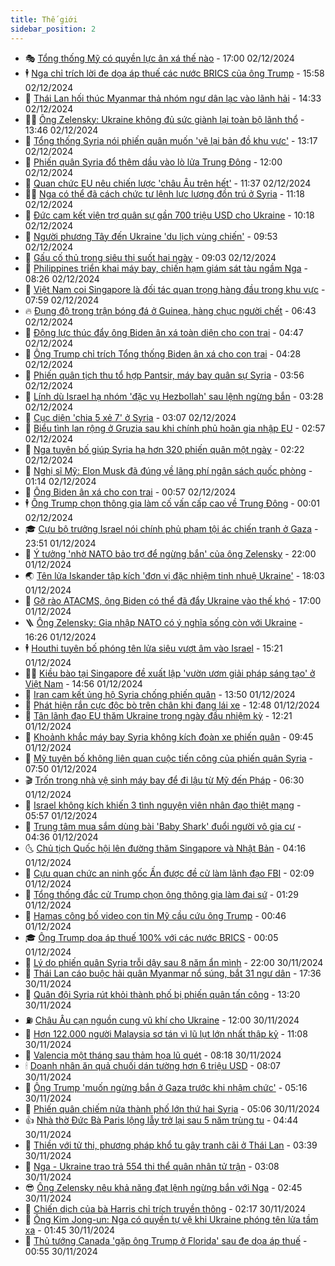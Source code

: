 ```yaml
---
title: Thế giới
sidebar_position: 2
---
```


<!-- vnexpress-the-gioi:START -->
- 🎭 [Tổng thống Mỹ có quyền lực ân xá thế nào](https://vnexpress.net/tong-thong-my-co-quyen-luc-an-xa-the-nao-4822833.html) - 17:00 02/12/2024
- 🕴 [Nga chỉ trích lời đe dọa áp thuế các nước BRICS của ông Trump](https://vnexpress.net/nga-chi-trich-loi-de-doa-ap-thue-cac-nuoc-brics-cua-ong-trump-4823024.html) - 15:58 02/12/2024
- 🤭 [Thái Lan hối thúc Myanmar thả nhóm ngư dân lạc vào lãnh hải](https://vnexpress.net/thai-lan-hoi-thuc-myanmar-tha-nhom-ngu-dan-lac-vao-lanh-hai-4823013.html) - 14:33 02/12/2024
- 🧑‍💻 [Ông Zelensky: Ukraine không đủ sức giành lại toàn bộ lãnh thổ](https://vnexpress.net/ong-zelensky-ukraine-khong-du-suc-gianh-lai-toan-bo-lanh-tho-4822937.html) - 13:46 02/12/2024
- 🦏 [Tổng thống Syria nói phiến quân muốn &#39;vẽ lại bản đồ khu vực&#39;](https://vnexpress.net/tong-thong-syria-noi-phien-quan-muon-ve-lai-ban-do-khu-vuc-4822995.html) - 13:17 02/12/2024
- 🦒 [Phiến quân Syria đổ thêm dầu vào lò lửa Trung Đông](https://vnexpress.net/phien-quan-syria-do-them-dau-vao-lo-lua-trung-dong-4822631.html) - 12:00 02/12/2024
- 🌈 [Quan chức EU nêu chiến lược &#39;châu Âu trên hết&#39;](https://vnexpress.net/quan-chuc-eu-neu-chien-luoc-chau-au-tren-het-4822970.html) - 11:37 02/12/2024
- 🧑‍🏫 [Nga có thể đã cách chức tư lệnh lực lượng đồn trú ở Syria](https://vnexpress.net/nga-co-the-da-cach-chuc-tu-lenh-luc-luong-don-tru-o-syria-4822876.html) - 11:18 02/12/2024
- 🐲 [Đức cam kết viện trợ quân sự gần 700 triệu USD cho Ukraine](https://vnexpress.net/duc-cam-ket-vien-tro-quan-su-gan-700-trieu-usd-cho-ukraine-4822942.html) - 10:18 02/12/2024
- 🦒 [Người phương Tây đến Ukraine &#39;du lịch vùng chiến&#39;](https://vnexpress.net/nguoi-phuong-tay-den-ukraine-du-lich-vung-chien-4822744.html) - 09:53 02/12/2024
- 🐻 [Gấu cố thủ trong siêu thị suốt hai ngày](https://vnexpress.net/gau-co-thu-trong-sieu-thi-suot-hai-ngay-4822831.html) - 09:03 02/12/2024
- 🚀 [Philippines triển khai máy bay, chiến hạm giám sát tàu ngầm Nga](https://vnexpress.net/philippines-trien-khai-may-bay-chien-ham-giam-sat-tau-ngam-nga-4822758.html) - 08:26 02/12/2024
- 🥰 [Việt Nam coi Singapore là đối tác quan trọng hàng đầu trong khu vực](https://vnexpress.net/viet-nam-coi-singapore-la-doi-tac-quan-trong-hang-dau-trong-khu-vuc-4822821.html) - 07:59 02/12/2024
- 🔥 [Đụng độ trong trận bóng đá ở Guinea, hàng chục người chết](https://vnexpress.net/dung-do-trong-tran-bong-da-o-guinea-hang-chuc-nguoi-chet-4822675.html) - 06:43 02/12/2024
- 🥳 [Động lực thúc đẩy ông Biden ân xá toàn diện cho con trai](https://vnexpress.net/dong-luc-thuc-day-ong-biden-an-xa-toan-dien-cho-con-trai-4822619.html) - 04:47 02/12/2024
- 💼 [Ông Trump chỉ trích Tổng thống Biden ân xá cho con trai](https://vnexpress.net/ong-trump-chi-trich-tong-thong-biden-an-xa-cho-con-trai-4822697.html) - 04:28 02/12/2024
- 🤡 [Phiến quân tịch thu tổ hợp Pantsir, máy bay quân sự Syria](https://vnexpress.net/phien-quan-tich-thu-to-hop-pantsir-may-bay-quan-su-syria-4822650.html) - 03:56 02/12/2024
- 🌁 [Lính dù Israel hạ nhóm &#39;đặc vụ Hezbollah&#39; sau lệnh ngừng bắn](https://vnexpress.net/linh-du-israel-ha-nhom-dac-vu-hezbollah-sau-lenh-ngung-ban-4822589.html) - 03:28 02/12/2024
- 🤩 [Cục diện &#39;chia 5 xẻ 7&#39; ở Syria](https://vnexpress.net/cuc-dien-chia-5-xe-7-o-syria-4822680.html) - 03:07 02/12/2024
- 🎉 [Biểu tình lan rộng ở Gruzia sau khi chính phủ hoãn gia nhập EU](https://vnexpress.net/bieu-tinh-lan-rong-o-gruzia-sau-khi-chinh-phu-hoan-gia-nhap-eu-4822634.html) - 02:57 02/12/2024
- 🎉 [Nga tuyên bố giúp Syria hạ hơn 320 phiến quân một ngày](https://vnexpress.net/nga-tuyen-bo-giup-syria-ha-hon-320-phien-quan-mot-ngay-4822624.html) - 02:22 02/12/2024
- 🌁 [Nghị sĩ Mỹ: Elon Musk đã đúng về lãng phí ngân sách quốc phòng](https://vnexpress.net/nghi-si-my-elon-musk-da-dung-ve-lang-phi-ngan-sach-quoc-phong-4822588.html) - 01:14 02/12/2024
- 🌊 [Ông Biden ân xá cho con trai](https://vnexpress.net/ong-biden-an-xa-cho-con-trai-4822601.html) - 00:57 02/12/2024
- 🕴 [Ông Trump chọn thông gia làm cố vấn cấp cao về Trung Đông](https://vnexpress.net/ong-trump-chon-thong-gia-lam-co-van-cap-cao-ve-trung-dong-4822581.html) - 00:01 02/12/2024
- 🎓 [Cựu bộ trưởng Israel nói chính phủ phạm tội ác chiến tranh ở Gaza](https://vnexpress.net/cuu-bo-truong-israel-noi-chinh-phu-pham-toi-ac-chien-tranh-o-gaza-4822582.html) - 23:51 01/12/2024
- 🦩 [Ý tưởng &#39;nhờ NATO bảo trợ để ngừng bắn&#39; của ông Zelensky](https://vnexpress.net/y-tuong-nho-nato-bao-tro-de-ngung-ban-cua-ong-zelensky-4822136.html) - 22:00 01/12/2024
- 🌏 [Tên lửa Iskander tập kích &#39;đơn vị đặc nhiệm tinh nhuệ Ukraine&#39;](https://vnexpress.net/ten-lua-iskander-tap-kich-don-vi-dac-nhiem-tinh-nhue-ukraine-4822571.html) - 18:03 01/12/2024
- 🌋 [Gỡ rào ATACMS, ông Biden có thể đã đẩy Ukraine vào thế khó](https://vnexpress.net/go-rao-atacms-ong-biden-co-the-da-day-ukraine-vao-the-kho-4821763.html) - 17:00 01/12/2024
- 🪜 [Ông Zelensky: Gia nhập NATO có ý nghĩa sống còn với Ukraine](https://vnexpress.net/ong-zelensky-gia-nhap-nato-co-y-nghia-song-con-voi-ukraine-4822559.html) - 16:26 01/12/2024
- 🕴 [Houthi tuyên bố phóng tên lửa siêu vượt âm vào Israel](https://vnexpress.net/houthi-tuyen-bo-phong-ten-lua-sieu-vuot-am-vao-israel-4822545.html) - 15:21 01/12/2024
- 🧑‍🏫 [Kiều bào tại Singapore đề xuất lập &#39;vườn ươm giải pháp sáng tạo&#39; ở Việt Nam](https://vnexpress.net/kieu-bao-tai-singapore-de-xuat-lap-vuon-uom-giai-phap-sang-tao-o-viet-nam-4822524.html) - 14:56 01/12/2024
- 🌮 [Iran cam kết ủng hộ Syria chống phiến quân](https://vnexpress.net/iran-cam-ket-ung-ho-syria-chong-phien-quan-4822541.html) - 13:50 01/12/2024
- 🚦 [Phát hiện rắn cực độc bò trên chân khi đang lái xe](https://vnexpress.net/phat-hien-ran-cuc-doc-bo-tren-chan-khi-dang-lai-xe-4822539.html) - 12:48 01/12/2024
- 💫 [Tân lãnh đạo EU thăm Ukraine trong ngày đầu nhiệm kỳ](https://vnexpress.net/tan-lanh-dao-eu-tham-ukraine-trong-ngay-dau-nhiem-ky-4822535.html) - 12:21 01/12/2024
- 🤡 [Khoảnh khắc máy bay Syria không kích đoàn xe phiến quân](https://vnexpress.net/khoanh-khac-may-bay-syria-khong-kich-doan-xe-phien-quan-4822509.html) - 09:45 01/12/2024
- 🦣 [Mỹ tuyên bố không liên quan cuộc tiến công của phiến quân Syria](https://vnexpress.net/my-tuyen-bo-khong-lien-quan-cuoc-tien-cong-cua-phien-quan-syria-4822471.html) - 07:50 01/12/2024
- 🎬 [Trốn trong nhà vệ sinh máy bay để đi lậu từ Mỹ đến Pháp](https://vnexpress.net/tron-trong-nha-ve-sinh-may-bay-de-di-lau-tu-my-den-phap-4822451.html) - 06:30 01/12/2024
- 🎉 [Israel không kích khiến 3 tình nguyện viên nhân đạo thiệt mạng](https://vnexpress.net/israel-khong-kich-khien-3-tinh-nguyen-vien-nhan-dao-thiet-mang-4822430.html) - 05:57 01/12/2024
- 🎡 [Trung tâm mua sắm dùng bài &#39;Baby Shark&#39; đuổi người vô gia cư](https://vnexpress.net/trung-tam-mua-sam-dung-bai-baby-shark-duoi-nguoi-vo-gia-cu-4822394.html) - 04:36 01/12/2024
- 🌜 [Chủ tịch Quốc hội lên đường thăm Singapore và Nhật Bản](https://vnexpress.net/chu-tich-quoc-hoi-len-duong-tham-singapore-va-nhat-ban-4822354.html) - 04:16 01/12/2024
- 🎡 [Cựu quan chức an ninh gốc Ấn được đề cử làm lãnh đạo FBI](https://vnexpress.net/cuu-quan-chuc-an-ninh-goc-an-duoc-de-cu-lam-lanh-dao-fbi-4822380.html) - 02:09 01/12/2024
- 🤗 [Tổng thống đắc cử Trump chọn ông thông gia làm đại sứ](https://vnexpress.net/tong-thong-dac-cu-trump-chon-ong-thong-gia-lam-dai-su-4822372.html) - 01:29 01/12/2024
- 🦩 [Hamas công bố video con tin Mỹ cầu cứu ông Trump](https://vnexpress.net/hamas-cong-bo-video-con-tin-my-cau-cuu-ong-trump-4822374.html) - 00:46 01/12/2024
- 🎓 [Ông Trump dọa áp thuế 100% với các nước BRICS](https://vnexpress.net/ong-trump-doa-ap-thue-100-voi-cac-nuoc-brics-4822371.html) - 00:05 01/12/2024
- 🌁 [Lý do phiến quân Syria trỗi dậy sau 8 năm ẩn mình](https://vnexpress.net/ly-do-phien-quan-syria-troi-day-sau-8-nam-an-minh-4822158.html) - 22:00 30/11/2024
- 🤩 [Thái Lan cáo buộc hải quân Myanmar nổ súng, bắt 31 ngư dân](https://vnexpress.net/thai-lan-cao-buoc-hai-quan-myanmar-no-sung-bat-31-ngu-dan-4822358.html) - 17:36 30/11/2024
- 👹 [Quân đội Syria rút khỏi thành phố bị phiến quân tấn công](https://vnexpress.net/quan-doi-syria-rut-khoi-thanh-pho-bi-phien-quan-tan-cong-4822324.html) - 13:20 30/11/2024
- ⛽️ [Châu Âu cạn nguồn cung vũ khí cho Ukraine](https://vnexpress.net/chau-au-can-nguon-cung-vu-khi-cho-ukraine-4820794.html) - 12:00 30/11/2024
- 🚀 [Hơn 122.000 người Malaysia sơ tán vì lũ lụt lớn nhất thập kỷ](https://vnexpress.net/hon-122-000-nguoi-malaysia-so-tan-vi-lu-lut-lon-nhat-thap-ky-4822320.html) - 11:08 30/11/2024
- 🎡 [Valencia một tháng sau thảm họa lũ quét](https://vnexpress.net/valencia-mot-thang-sau-tham-hoa-lu-quet-4822237.html) - 08:18 30/11/2024
- 🕯 [Doanh nhân ăn quả chuối dán tường hơn 6 triệu USD](https://vnexpress.net/doanh-nhan-an-qua-chuoi-dan-tuong-hon-6-trieu-usd-4822264.html) - 08:07 30/11/2024
- 🐻 [Ông Trump &#39;muốn ngừng bắn ở Gaza trước khi nhậm chức&#39;](https://vnexpress.net/ong-trump-muon-ngung-ban-o-gaza-truoc-khi-nham-chuc-4822218.html) - 05:16 30/11/2024
- 🚦 [Phiến quân chiếm nửa thành phố lớn thứ hai Syria](https://vnexpress.net/phien-quan-chiem-nua-thanh-pho-lon-thu-hai-syria-4822217.html) - 05:06 30/11/2024
- 👍 [Nhà thờ Đức Bà Paris lộng lẫy trở lại sau 5 năm trùng tu](https://vnexpress.net/nha-tho-duc-ba-paris-long-lay-tro-lai-sau-5-nam-trung-tu-4822148.html) - 04:44 30/11/2024
- 🚀 [Thiền với tử thi, phương pháp khổ tu gây tranh cãi ở Thái Lan](https://vnexpress.net/thien-voi-tu-thi-phuong-phap-kho-tu-gay-tranh-cai-o-thai-lan-4821082.html) - 03:39 30/11/2024
- 🌮 [Nga - Ukraine trao trả 554 thi thể quân nhân tử trận](https://vnexpress.net/nga-ukraine-trao-tra-554-thi-the-quan-nhan-tu-tran-4822059.html) - 03:08 30/11/2024
- 😎 [Ông Zelensky nêu khả năng đạt lệnh ngừng bắn với Nga](https://vnexpress.net/ong-zelensky-neu-kha-nang-dat-lenh-ngung-ban-voi-nga-4822149.html) - 02:45 30/11/2024
- 🐲 [Chiến dịch của bà Harris chỉ trích truyền thông](https://vnexpress.net/chien-dich-cua-ba-harris-chi-trich-truyen-thong-4822093.html) - 02:17 30/11/2024
- 💫 [Ông Kim Jong-un: Nga có quyền tự vệ khi Ukraine phóng tên lửa tầm xa](https://vnexpress.net/ong-kim-jong-un-nga-co-quyen-tu-ve-khi-ukraine-phong-ten-lua-tam-xa-4822116.html) - 01:45 30/11/2024
- 👀 [Thủ tướng Canada &#39;gặp ông Trump ở Florida&#39; sau đe dọa áp thuế](https://vnexpress.net/thu-tuong-canada-gap-ong-trump-o-florida-sau-de-doa-ap-thue-4822103.html) - 00:55 30/11/2024<!-- vnexpress-the-gioi:END -->